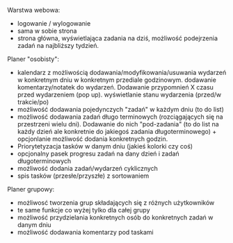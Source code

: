 Warstwa webowa:
- logowanie / wylogowanie
- sama w sobie strona
- strona główna, wyświetlająca zadania na dziś, możliwość podejrzenia zadań na najbliższy tydzień.

Planer "osobisty":
 - kalendarz z możliwością dodawania/modyfikowania/usuwania wydarzeń w konkretnym dniu w konkretnym przediale godzinowym.
 dodawanie komentarzy/notatek do wydarzeń. Dodawanie przypomnień X czasu przed wydarzeniem (pop up).
 wyświetlanie stanu wydarzenia (przed/w trakcie/po)
 - możliwość dodawania pojedynczych "zadań" w każdym dniu (to do list)
 - możliwość dodawania zadań długo terminowych (rozciągających się na przestrzeni wielu dni). Dodawanie do nich "pod-zadania"
 (to do list na każdy dzień ale konkretnie do jakiegoś zadania długoterminowego) + opcjonlanie możliwość dodania konkretnych godzin.
 - Priorytetyzacja tasków w danym dniu (jakieś kolorki czy coś)
 - opcjonalny pasek progresu zadań na dany dzień i zadań długoterminowych 
 - możliwość dodania zadań/wydarzeń cyklicznych
 - spis tasków (przesłe/przyszłe) z sortowaniem 
 
 
Planer grupowy:
 - możliwosć tworzenia grup składających się z różnych użytkowników
 - te same funkcje co wyżej tylko dla całej grupy 
 - możliwość przydzielania konkretnych osób do konkretnych zadań w danym dniu
 - możliwość dodawania komentarzy pod taskami
 
